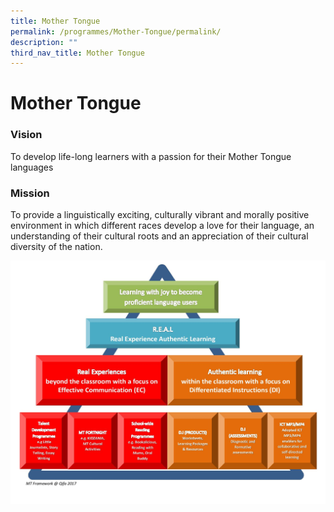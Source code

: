 ```yaml
---
title: Mother Tongue
permalink: /programmes/Mother-Tongue/permalink/
description: ""
third_nav_title: Mother Tongue
---
```

Mother Tongue
=============

  

### Vision

To develop life-long learners with a passion for their Mother Tongue languages

  

### Mission

To provide a linguistically exciting, culturally vibrant and morally positive environment in which different races develop a love for their language, an understanding of their cultural roots and an appreciation of their cultural diversity of the nation.

![](/images/MT%20FRAMEWORK.jpg)